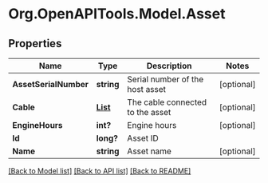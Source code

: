 # Org.OpenAPITools.Model.Asset
## Properties

Name | Type | Description | Notes
------------ | ------------- | ------------- | -------------
**AssetSerialNumber** | **string** | Serial number of the host asset | [optional] 
**Cable** | [**List<AssetCable>**](AssetCable.md) | The cable connected to the asset | [optional] 
**EngineHours** | **int?** | Engine hours | [optional] 
**Id** | **long?** | Asset ID | 
**Name** | **string** | Asset name | [optional] 

[[Back to Model list]](../README.md#documentation-for-models) [[Back to API list]](../README.md#documentation-for-api-endpoints) [[Back to README]](../README.md)


